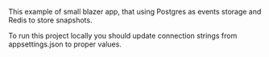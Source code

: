 ﻿This example of small blazer app, that using Postgres as events storage and Redis to store snapshots.

To run this project locally you should update connection strings from appsettings.json to proper values.